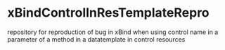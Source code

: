 # xBindControlInResTemplateRepro
 repository for reproduction of bug in xBind when using control name in a parameter of a method in a datatemplate in control resources
